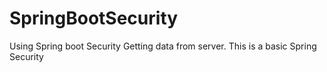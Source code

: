 # SpringBootSecurity
Using Spring boot Security Getting data from server. This is a basic Spring Security
